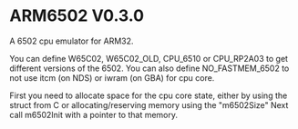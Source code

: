 # ARM6502 V0.3.0
A 6502 cpu emulator for ARM32.

You can define W65C02, W65C02_OLD, CPU_6510 or CPU_RP2A03 to get different versions of the 6502.
You can also define NO_FASTMEM_6502 to not use itcm (on NDS) or iwram (on GBA) for cpu core.

First you need to allocate space for the cpu core state, either by using the struct from C or allocating/reserving memory using the "m6502Size"
Next call m6502Init with a pointer to that memory.
